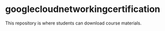 # googlecloudnetworkingcertification
This repository is where students can download course materials.
